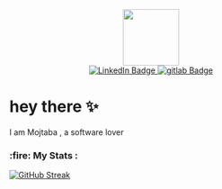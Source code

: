 
<div id="header" align="center">
  <img src="https://media.giphy.com/media/1GEATImIxEXVR79Dhk/giphy.gif" width="100" heigh="200"/>
  <div id="badges">
  <a href="https://www.linkedin.com/in/mojtaba-moazen-7614b0152/">
    <img src="https://img.shields.io/badge/LinkedIn-blue?style=for-the-badge&logo=linkedin&logoColor=white" alt="LinkedIn Badge"/>
  </a>
      <a href="your-youtube-URL">
    <img src="https://img.shields.io/badge/gitlab-white?style=for-the-badge&logo=gitlab&logoColor=white" alt="gitlab Badge"/>
  </a>
</div>
</div>
  <h1>
  hey there ✨
  </h1>
  I am Mojtaba , a software lover  
    <h3>
  :fire: My Stats :
  </h3>
  
[![GitHub Streak](http://github-readme-streak-stats.herokuapp.com?user=ROF13ThFloor&theme=dark)](https://git.io/streak-stats)
